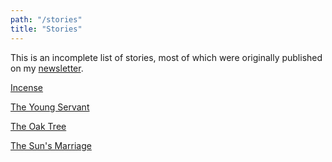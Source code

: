 ```yaml
---
path: "/stories"
title: "Stories"
---
```


This is an incomplete list of stories, most of which were originally published on my [newsletter](https://simonsarris.substack.com).

[Incense](/stories/incense)

[The Young Servant](/stories/young-servant)

[The Oak Tree](/stories/oak-tree)

[The Sun's Marriage](/stories/suns-marriage)